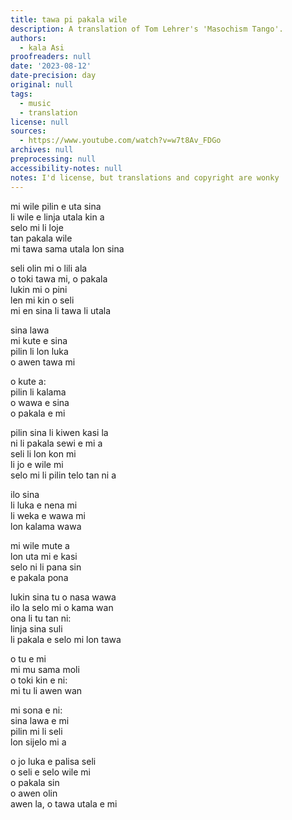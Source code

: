 ```yaml
---
title: tawa pi pakala wile
description: A translation of Tom Lehrer's 'Masochism Tango'.
authors:
  - kala Asi
proofreaders: null
date: '2023-08-12'
date-precision: day
original: null
tags:
  - music
  - translation
license: null
sources:
  - https://www.youtube.com/watch?v=w7t8Av_FDGo
archives: null
preprocessing: null
accessibility-notes: null
notes: I'd license, but translations and copyright are wonky
---
```


  
mi wile pilin e uta sina  
li wile e linja utala kin a  
selo mi li loje  
tan pakala wile  
mi tawa sama utala lon sina  

seli olin mi o lili ala  
o toki tawa mi, o pakala  
lukin mi o pini  
len mi kin o seli  
mi en sina li tawa li utala  

sina lawa  
mi kute e sina  
pilin li lon luka  
o awen tawa mi  

o kute a:  
pilin li kalama  
o wawa e sina  
o pakala e mi  

pilin sina li kiwen kasi la  
ni li pakala sewi e mi a  
seli li lon kon mi  
li jo e wile mi  
selo mi li pilin telo tan ni a  

ilo sina  
li luka e nena mi  
li weka e wawa mi  
lon kalama wawa  

mi wile mute a  
lon uta mi e kasi  
selo ni li pana sin  
e pakala pona  

lukin sina tu o nasa wawa  
ilo la selo mi o kama wan  
ona li tu tan ni:  
linja sina suli  
li pakala e selo mi lon tawa  

o tu e mi  
mi mu sama moli  
o toki kin e ni:  
mi tu li awen wan  

mi sona e ni:  
sina lawa e mi  
pilin mi li seli  
lon sijelo mi a  

o jo luka e palisa seli  
o seli e selo wile mi  
o pakala sin  
o awen olin  
awen la, o tawa utala e mi
